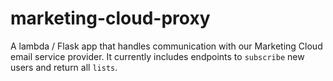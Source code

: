 # marketing-cloud-proxy

A lambda / Flask app that handles communication with our Marketing Cloud email
service provider. It currently includes endpoints to `subscribe` new users and
return all `lists`.